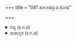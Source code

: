 +++
title = "041 ತುಳುಕಿತದ್ಭುತ ರೋಷ"

+++

<details><summary>ಗದ್ಯ (ಕ.ಗ.ಪ) </summary>

41. ಸಿಟ್ಟಿನಿಂದೊಡಗೂಡಿದ ನಿಟ್ಟುಸಿರ ಝಳ ಹೊಡೆದು ಊರ್ವಶಿಯ ಮೂಗುತಿಯ ಮುತ್ತಿನ ಬೆಳಕು ಕಂದಿತು. ಮುಖಕಮಲದ ನಿರ್ಮಲ ಕಾಂತಿ ಕುಂದಿತು. ಅವಳ ಎತ್ತಿದ ಕೈಯಲ್ಲಿರುವ ಬೆರಳಿನ ಮಣಿ ಮುದ್ರಿಕೆಯ ಕಾಂತಿಕಿರಣ ಕೆಂಪಾದ ಉಗುರುಗಳಲ್ಲಿ ಹೊಳೆಯಿತು.
</details>

<details><summary>ಪಾಠಾನ್ತರ (ಕ.ಗ.ಪ) </summary>

ಸೆಳ್ಳುಗುರೊಳ - ಸೆಳ್ಳುಗುರ್ಗಳ   
ಅರಣ್ಯ ಪರ್ವ , ಮೈ.ವಿ.ವಿ.
</details>
